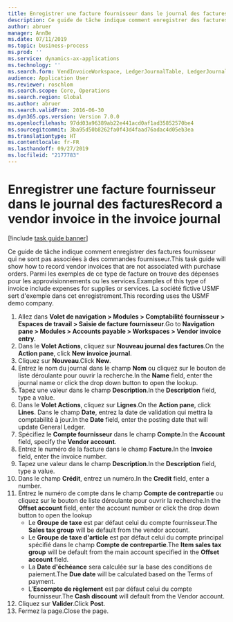 ```yaml
---
title: Enregistrer une facture fournisseur dans le journal des factures
description: Ce guide de tâche indique comment enregistrer des factures fournisseur qui ne sont pas associées à des commandes fournisseur.
author: abruer
manager: AnnBe
ms.date: 07/11/2019
ms.topic: business-process
ms.prod: ''
ms.service: dynamics-ax-applications
ms.technology: ''
ms.search.form: VendInvoiceWorkspace, LedgerJournalTable, LedgerJournalTransVendInvoice
audience: Application User
ms.reviewer: roschlom
ms.search.scope: Core, Operations
ms.search.region: Global
ms.author: abruer
ms.search.validFrom: 2016-06-30
ms.dyn365.ops.version: Version 7.0.0
ms.openlocfilehash: 97dd03a96389ab22e441acd0af1ad35852570be4
ms.sourcegitcommit: 3ba95d50b8262fa0f43d4faad76adac4d05eb3ea
ms.translationtype: HT
ms.contentlocale: fr-FR
ms.lasthandoff: 09/27/2019
ms.locfileid: "2177783"
---
```

# <a name="record-a-vendor-invoice-in-the-invoice-journal"></a><span data-ttu-id="7a54c-103">Enregistrer une facture fournisseur dans le journal des factures</span><span class="sxs-lookup"><span data-stu-id="7a54c-103">Record a vendor invoice in the invoice journal</span></span>

[!include [task guide banner](../../includes/task-guide-banner.md)]

<span data-ttu-id="7a54c-104">Ce guide de tâche indique comment enregistrer des factures fournisseur qui ne sont pas associées à des commandes fournisseur.</span><span class="sxs-lookup"><span data-stu-id="7a54c-104">This task guide will show how to record vendor invoices that are not associated with purchase orders.</span></span> <span data-ttu-id="7a54c-105">Parmi les exemples de ce type de facture on trouve des dépenses pour les approvisionnements ou les services.</span><span class="sxs-lookup"><span data-stu-id="7a54c-105">Examples of this type of invoice include expenses for supplies or services.</span></span>  <span data-ttu-id="7a54c-106">La société fictive USMF sert d'exemple dans cet enregistrement.</span><span class="sxs-lookup"><span data-stu-id="7a54c-106">This recording uses the USMF demo company.</span></span>

1. <span data-ttu-id="7a54c-107">Allez dans **Volet de navigation > Modules > Comptabilité fournisseur > Espaces de travail > Saisie de facture fournisseur**.</span><span class="sxs-lookup"><span data-stu-id="7a54c-107">Go to **Navigation pane > Modules > Accounts payable > Workspaces > Vendor invoice entry**.</span></span>
2. <span data-ttu-id="7a54c-108">Dans le **Volet Actions**, cliquez sur **Nouveau journal des factures**.</span><span class="sxs-lookup"><span data-stu-id="7a54c-108">On the **Action pane**, click **New invoice journal**.</span></span>
3. <span data-ttu-id="7a54c-109">Cliquez sur **Nouveau**.</span><span class="sxs-lookup"><span data-stu-id="7a54c-109">Click **New**.</span></span>
4. <span data-ttu-id="7a54c-110">Entrez le nom du journal dans le champ **Nom** ou cliquez sur le bouton de liste déroulante pour ouvrir la recherche.</span><span class="sxs-lookup"><span data-stu-id="7a54c-110">In the **Name** field, enter the journal name or click the drop down button to open the lookup.</span></span>
5. <span data-ttu-id="7a54c-111">Tapez une valeur dans le champ **Description**.</span><span class="sxs-lookup"><span data-stu-id="7a54c-111">In the **Description** field, type a value.</span></span>
6. <span data-ttu-id="7a54c-112">Dans le **Volet Actions**, cliquez sur **Lignes**.</span><span class="sxs-lookup"><span data-stu-id="7a54c-112">On the **Action pane**, click **Lines**.</span></span> <span data-ttu-id="7a54c-113">Dans le champ **Date**, entrez la date de validation qui mettra la comptabilité à jour.</span><span class="sxs-lookup"><span data-stu-id="7a54c-113">In the **Date** field, enter the posting date that will update General Ledger.</span></span>  
7. <span data-ttu-id="7a54c-114">Spécifiez le **Compte fournisseur** dans le champ **Compte**.</span><span class="sxs-lookup"><span data-stu-id="7a54c-114">In the **Account** field, specify the **Vendor account**.</span></span>
8. <span data-ttu-id="7a54c-115">Entrez le numéro de la facture dans le champ **Facture**.</span><span class="sxs-lookup"><span data-stu-id="7a54c-115">In the **Invoice** field, enter the invoice number.</span></span>
9. <span data-ttu-id="7a54c-116">Tapez une valeur dans le champ **Description**.</span><span class="sxs-lookup"><span data-stu-id="7a54c-116">In the **Description** field, type a value.</span></span>
10. <span data-ttu-id="7a54c-117">Dans le champ **Crédit**, entrez un numéro.</span><span class="sxs-lookup"><span data-stu-id="7a54c-117">In the **Credit** field, enter a number.</span></span>
11. <span data-ttu-id="7a54c-118">Entrez le numéro de compte dans le champ **Compte de contrepartie** ou cliquez sur le bouton de liste déroulante pour ouvrir la recherche.</span><span class="sxs-lookup"><span data-stu-id="7a54c-118">In the **Offset account** field, enter the account number or click the drop down button to open the lookup</span></span>
    * <span data-ttu-id="7a54c-119">Le **Groupe de taxe** est par défaut celui du compte fournisseur.</span><span class="sxs-lookup"><span data-stu-id="7a54c-119">The **Sales tax group** will be default from the vendor account.</span></span>  
    * <span data-ttu-id="7a54c-120">Le **Groupe de taxe d'article** est par défaut celui du compte principal spécifié dans le champ **Compte de contrepartie**.</span><span class="sxs-lookup"><span data-stu-id="7a54c-120">The **Item sales tax group** will be default from the main account specified in the **Offset account** field.</span></span>  
    * <span data-ttu-id="7a54c-121">La **Date d'échéance** sera calculée sur la base des conditions de paiement.</span><span class="sxs-lookup"><span data-stu-id="7a54c-121">The **Due date** will be calculated based on the Terms of payment.</span></span>  
    * <span data-ttu-id="7a54c-122">L'**Escompte de règlement** est par défaut celui du compte fournisseur.</span><span class="sxs-lookup"><span data-stu-id="7a54c-122">The **Cash discount** will default from the Vendor account.</span></span>  
12. <span data-ttu-id="7a54c-123">Cliquez sur **Valider**.</span><span class="sxs-lookup"><span data-stu-id="7a54c-123">Click **Post**.</span></span>
13. <span data-ttu-id="7a54c-124">Fermez la page.</span><span class="sxs-lookup"><span data-stu-id="7a54c-124">Close the page.</span></span>

